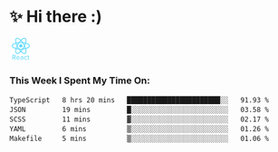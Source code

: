 <h1 align="left">✨ Hi there :)</h1>

  <a href="https://reactjs.org/" target="_blank" rel="noreferrer">   
    <img src="https://raw.githubusercontent.com/devicons/devicon/master/icons/react/react-original-wordmark.svg" alt="react" width="40"     
    height="40"/></a>
 
<h3 align="left">This Week I Spent My Time On:</h3>
<!--START_SECTION:waka-->

```txt
TypeScript   8 hrs 20 mins   ███████████████████████░░   91.93 %
JSON         19 mins         █░░░░░░░░░░░░░░░░░░░░░░░░   03.58 %
SCSS         11 mins         ▓░░░░░░░░░░░░░░░░░░░░░░░░   02.17 %
YAML         6 mins          ▒░░░░░░░░░░░░░░░░░░░░░░░░   01.26 %
Makefile     5 mins          ▒░░░░░░░░░░░░░░░░░░░░░░░░   01.06 %
```

<!--END_SECTION:waka-->

